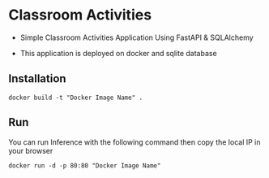 # Classroom Activities 
- Simple Classroom Activities Application Using FastAPI & SQLAlchemy

- This application is deployed on docker and sqlite database

## Installation


```
docker build -t "Docker Image Name" .

```

## Run
You can run  Inference with the following command then copy the local IP in your browser

```
docker run -d -p 80:80 "Docker Image Name"
```

      
